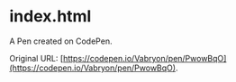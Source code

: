 # index.html

A Pen created on CodePen.

Original URL: [https://codepen.io/Vabryon/pen/PwowBqO](https://codepen.io/Vabryon/pen/PwowBqO).

